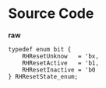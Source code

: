 # Source Code
**raw**
```
typedef enum bit {
	RHResetUnknow   = 'bx,
	RHResetActive   = 'b1,
	RHResetInactive = 'b0
} RHResetState_enum;
```